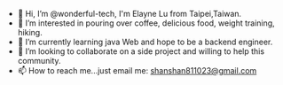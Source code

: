 - 👋 Hi, I’m @wonderful-tech, I'm Elayne Lu from Taipei,Taiwan. 
- 👀 I’m interested in pouring over coffee, delicious food, weight training, hiking.  
- 🌱 I’m currently learning java Web and hope to be a backend engineer.
- 💞️ I’m looking to collaborate on a side project and willing to help this community.
- 📫 How to reach me...just email me: shanshan811023@gmail.com

<!---
wonderful-tech/wonderful-tech is a ✨ special ✨ repository because its `README.md` (this file) appears on your GitHub profile.
You can click the Preview link to take a look at your changes.
--->
